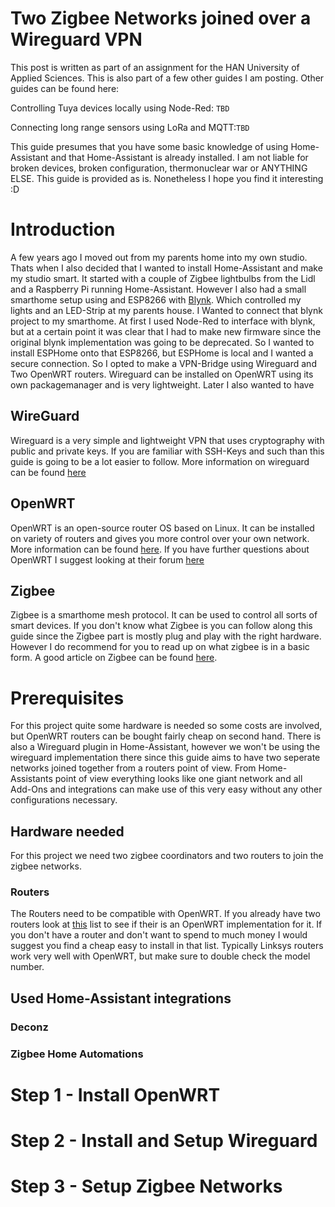# Two Zigbee Networks joined over a Wireguard VPN
This post is written as part of an assignment for the HAN University of Applied Sciences. This is also part of a few other guides I am posting.
Other guides can be found here:

Controlling Tuya devices locally using Node-Red: `TBD`

Connecting long range sensors using LoRa and MQTT:`TBD`

This guide presumes that you have some basic knowledge of using Home-Assistant and that Home-Assistant is already installed. I am not liable for broken devices, broken configuration, thermonuclear war or ANYTHING ELSE. This guide is provided as is. Nonetheless I hope you find it interesting :D

# Introduction

A few years ago I moved out from my parents home into my own studio. Thats when I also decided that I wanted to install Home-Assistant and make my studio smart. It started with a couple of Zigbee lightbulbs from the Lidl and a Raspberry Pi running Home-Assistant. However I also had a small smarthome setup using and ESP8266 with [Blynk](https://blynk.io/getting-started). Which controlled my lights and an LED-Strip at my parents house. I Wanted to connect that blynk project to my smarthome. At first I used Node-Red to interface with blynk, but at a certain point it was clear that I had to make new firmware since the original blynk implementation was going to be deprecated. So I wanted to install ESPHome onto that ESP8266, but ESPHome is local and I wanted a secure connection. So I opted to make a VPN-Bridge using Wireguard and Two OpenWRT routers. Wireguard can be installed on OpenWRT using its own packagemanager and is very lightweight. Later I also wanted to have 

## WireGuard
Wireguard is a very simple and lightweight VPN that uses cryptography with public and private keys. If you are familiar with SSH-Keys and such than this guide is going to be a lot easier to follow. More information on wireguard can be found [here](https://www.wireguard.com/)

## OpenWRT
OpenWRT is an open-source router OS based on Linux. It can be installed on variety of routers and gives you more control over your own network. More information can be found [here](https://openwrt.org/). If you have further questions about OpenWRT I suggest looking at their forum [here](https://forum.openwrt.org/)

## Zigbee
Zigbee is a smarthome mesh protocol. It can be used to control all sorts of smart devices. If you don't know what Zigbee is you can follow along this guide since the Zigbee part is mostly plug and play with the right hardware. However I do recommend for you to read up on what zigbee is in a basic form. A good article on Zigbee can be found [here](https://www.techtarget.com/iotagenda/definition/ZigBee).

# Prerequisites
For this project quite some hardware is needed so some costs are involved, but OpenWRT routers can be bought fairly cheap on second hand. There is also a Wireguard plugin in Home-Assistant, however we won't be using the wireguard implementation there since this guide aims to have two seperate networks joined together from a routers point of view. From Home-Assistants point of view everything looks like one giant network and all Add-Ons and integrations can make use of this very easy without any other configurations necessary.

## Hardware needed
For this project we need two zigbee coordinators and two routers to join the zigbee networks.

### Routers
The Routers need to be compatible with OpenWRT. If you already have two routers look at [this]() list to see if their is an OpenWRT implementation for it. If you don't have a router and don't want to spend to much money I would suggest you find a cheap easy to install in that list. Typically Linksys routers work very well with OpenWRT, but make sure to double check the model number.

## Used Home-Assistant integrations

### Deconz

### Zigbee Home Automations

# Step 1 - Install OpenWRT

# Step 2 - Install and Setup Wireguard

# Step 3 - Setup Zigbee Networks
